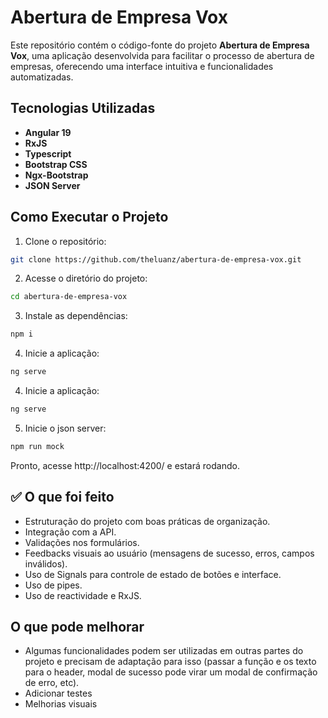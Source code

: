 # Abertura de Empresa Vox

Este repositório contém o código-fonte do projeto **Abertura de Empresa Vox**, uma aplicação desenvolvida para facilitar o processo de abertura de empresas, oferecendo uma interface intuitiva e funcionalidades automatizadas.

## Tecnologias Utilizadas

- **Angular 19**
- **RxJS**
- **Typescript**
- **Bootstrap CSS**
- **Ngx-Bootstrap**
- **JSON Server**

## Como Executar o Projeto

1. Clone o repositório:

```bash
git clone https://github.com/theluanz/abertura-de-empresa-vox.git
```

2. Acesse o diretório do projeto:

```bash
cd abertura-de-empresa-vox
```

3. Instale as dependências:

```bash
npm i
```

4. Inicie a aplicação:

```bash
ng serve
```

4. Inicie a aplicação:

```bash
ng serve
```

5. Inicie o json server:

```bash
npm run mock
```

Pronto, acesse http://localhost:4200/ e estará rodando.

## ✅ O que foi feito

- Estruturação do projeto com boas práticas de organização.
- Integração com a API.
- Validações nos formulários.
- Feedbacks visuais ao usuário (mensagens de sucesso, erros, campos inválidos).
- Uso de Signals para controle de estado de botões e interface.
- Uso de pipes.
- Uso de reactividade e RxJS.

## O que pode melhorar

- Algumas funcionalidades podem ser utilizadas em outras partes do projeto e precisam de adaptação para isso (passar a função e os texto para o header, modal de sucesso pode virar um modal de confirmação de erro, etc).
- Adicionar testes
- Melhorias visuais
